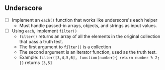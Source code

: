 ## Underscore
  * [ ] Implement an `each()` function that works like underscore's each helper
    * Must handle passed-in arrays, objects, and strings as input values.
  * [ ] Using `each`, implement `filter()`
    * `filter()` returns an array of all the elements in the original collection that pass a truth test.
    * The first argument to `filter()` is a collection
    * The second argument is an iterator function, used as the truth test.
    * Example: `filter([3,4,5,6], function(number){ return number % 2; })` returns `[3,5]`
